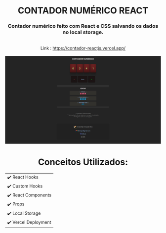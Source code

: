 #  <div align="center">CONTADOR NUMÉRICO REACT</div>

### <div align="center">Contador numérico feito com React e CSS salvando os dados no local storage.</div>

<br>

<div align="center">Link : <a href='https://contador-reactjs.vercel.app/'>https://contador-reactjs.vercel.app/</a></div>

<br>

<div align="center">
  <img src='/public/screenshot.png' width=600px>
</div>

# <div align="center">Conceitos Utilizados:</div>
<table align="center">
  <tr>
    <td>
      ✔️ React Hooks
    </td>
  </tr>
   <tr>
    <td>
      ✔️ Custom Hooks
    </td>
  </tr>
   <tr>
    <td>
      ✔️ React Components
    </td>
  </tr>
    </tr>
   <tr>
    <td>
      ✔️ Props
    </td>
  </tr>
    <tr>
    <td>
      ✔️ Local Storage
    </td>
  </tr>
   <tr>
    <td>
      ✔️ Vercel Deployment 
    </td>
  </tr>
</table>